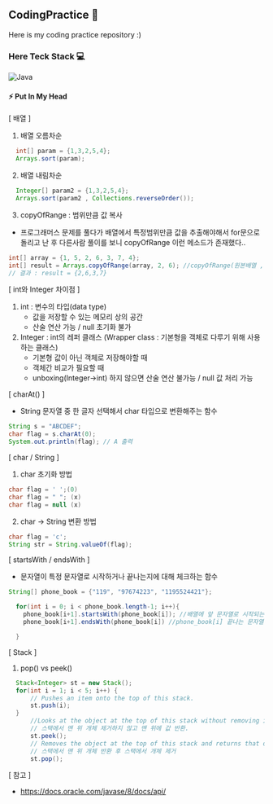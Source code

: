 ## CodingPractice  :memo:

Here is my coding practice repository :)

### Here Teck Stack :computer:
![Java](https://img.shields.io/badge/JAVA-3776AB.svg?&style=for-the-badge&logo=JAVA&logoColor=White)

<!-- 
https://gist.github.com/rxaviers/7360908

--> 
<!--

<img alt="Java" src ="https://img.shields.io/badge/JAVA-3776AB.svg?&style=for-the-badge&logo=JAVA&logoColor=White"/>
<img alt="JavaScript" src ="https://img.shields.io/badge/JavaScript-F7DF1E.svg?&style=for-the-badge&logo=JavaScript&logoColor=black"/>
<img src="https://img.shields.io/badge/기술이름-#제외색상번호?style=for-the-badge&logo=아이콘이름&logoColor=white">
**polarHub25/polarHub25** is a ✨ _special_ ✨ repository because its `README.md` (this file) appears on your GitHub profile.

Here are some ideas to get you started:

- 🔭 I’m currently working on ...
- 🌱 I’m currently learning ...
- 👯 I’m looking to collaborate on ...
- 🤔 I’m looking for help with ...
- 💬 Ask me about ...
- 📫 How to reach me: ...
- 😄 Pronouns: ...
- ⚡ Fun fact: ...
-->



####  ⚡ Put In My Head
[ 배열 ]
1. 배열 오름차순
```java
  int[] param = {1,3,2,5,4};
  Arrays.sort(param);
```
2. 배열 내림차순
```java
  Integer[] param2 = {1,3,2,5,4};
  Arrays.sort(param2 , Collections.reverseOrder());
```
3. copyOfRange : 범위만큼 값 복사
- 프로그래머스 문제를 풀다가 배열에서 특정범위만큼 값을 추출해야해서 for문으로 돌리고 난 후 다른사람 풀이를 보니 copyOfRange 이런 메소드가 존재했다.. 
```java
int[] array = {1, 5, 2, 6, 3, 7, 4};
int[] result = Arrays.copyOfRange(array, 2, 6); //copyOfRange(원본배열 , 복사할 시작인덱스, 복사할 끝인덱스)
// 결과 : result = {2,6,3,7}
```
[ int와 Integer 차이점 ]
1. int : 변수의 타입(data type)
    - 값을 저장할 수 있는 메모리 상의 공간
    - 산술 연산 가능 / null 초기화 불가
2. Integer : int의 레퍼 클래스 (Wrapper class : 기본형을 객체로 다루기 위해 사용하는 클래스)
    - 기본형 값이 아닌 객체로 저장해야할 때 
    - 객체간 비교가 필요할 때 
    - unboxing(Integer->int) 하지 않으면 산술 연산 불가능 / null 값 처리 가능

[ charAt() ] 
  - String 문자열 중 한 글자 선택해서 char 타입으로 변환해주는 함수
```java
String s = "ABCDEF";
char flag = s.charAt(0);
System.out.println(flag); // A 출력
```
[ char / String ]
1. char 초기화 방법
```java 
char flag = ' ';(0)
char flag = " "; (x)
char flag = null (x)
```
2. char -> String 변환 방법
```java
char flag = 'c';
String str = String.valueOf(flag);
```
[ startsWith / endsWith ]
  - 문자열이 특정 문자열로 시작하거나 끝나는지에 대해 체크하는 함수
```java
String[] phone_book = {"119", "97674223", "1195524421"};

  for(int i = 0; i < phone_book.length-1; i++){
    phone_book[i+1].startsWith(phone_book[i]); //배열에 앞 문자열로 시작되는 문자열이 뒤에 문자열에 존재하면 true 반환
    phone_book[i+1].endsWith(phone_book[i]) //phone_book[i] 끝나는 문자열이 존재하면 true 반환

  }
```

[ Stack ]
1. pop() vs peek() 
```java
  Stack<Integer> st = new Stack();
  for(int i = 1; i < 5; i++) {
      // Pushes an item onto the top of this stack.
      st.push(i);
  }
      //Looks at the object at the top of this stack without removing it from the stack.
      // 스택에서 맨 위 개체 제거하지 않고 맨 위에 값 반환.
      st.peek();
      // Removes the object at the top of this stack and returns that object as the value of this function.
      // 스택에서 맨 위 개체 반환 후 스택에서 개체 제거
      st.pop();
```




[ 참고 ]
- https://docs.oracle.com/javase/8/docs/api/
